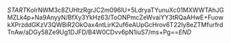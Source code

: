 $START$KolrNWM3c8ZUHtzRgrJC2m096lU+5LdryaTYunuXc01MXWWTAhJGMZLk4p+Na9AnyyN/BfXy3YkHz63/ToONPmcZeWvaiYY3tRQaAHwE+FuowkXPrzddGKzV3QWBiR2OkOax4ntLirK2uf6eAUpGcHrov6T22Iy8eZTMfurfrdTnAw/aDGy58Ze9Ug1DJFD/B4W0CDvv6pN1iuS7/ms+Pg==$END$